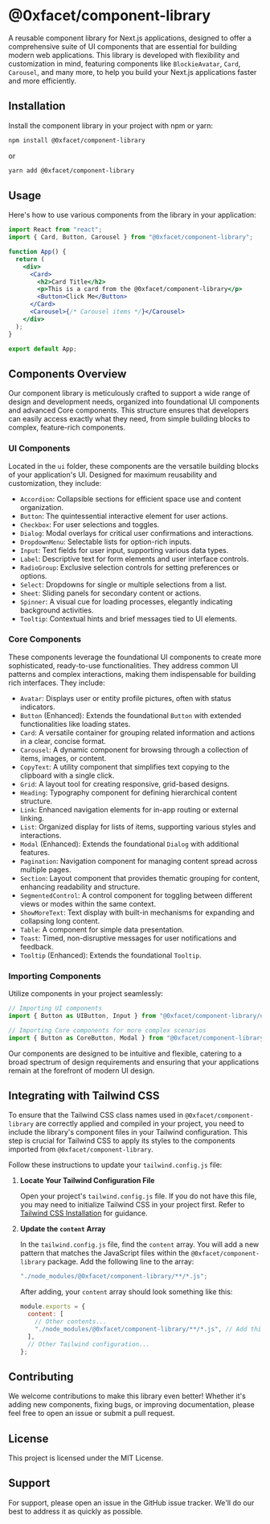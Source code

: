 # @0xfacet/component-library

A reusable component library for Next.js applications, designed to offer a comprehensive suite of UI components that are essential for building modern web applications. This library is developed with flexibility and customization in mind, featuring components like `BlockieAvatar`, `Card`, `Carousel`, and many more, to help you build your Next.js applications faster and more efficiently.

## Installation

Install the component library in your project with npm or yarn:

```bash
npm install @0xfacet/component-library
```

or

```bash
yarn add @0xfacet/component-library
```

## Usage

Here's how to use various components from the library in your application:

```jsx
import React from "react";
import { Card, Button, Carousel } from "@0xfacet/component-library";

function App() {
  return (
    <div>
      <Card>
        <h2>Card Title</h2>
        <p>This is a card from the @0xfacet/component-library</p>
        <Button>Click Me</Button>
      </Card>
      <Carousel>{/* Carousel items */}</Carousel>
    </div>
  );
}

export default App;
```

## Components Overview

Our component library is meticulously crafted to support a wide range of design and development needs, organized into foundational UI components and advanced Core components. This structure ensures that developers can easily access exactly what they need, from simple building blocks to complex, feature-rich components.

### UI Components

Located in the `ui` folder, these components are the versatile building blocks of your application's UI. Designed for maximum reusability and customization, they include:

- `Accordion`: Collapsible sections for efficient space use and content organization.
- `Button`: The quintessential interactive element for user actions.
- `Checkbox`: For user selections and toggles.
- `Dialog`: Modal overlays for critical user confirmations and interactions.
- `DropdownMenu`: Selectable lists for option-rich inputs.
- `Input`: Text fields for user input, supporting various data types.
- `Label`: Descriptive text for form elements and user interface controls.
- `RadioGroup`: Exclusive selection controls for setting preferences or options.
- `Select`: Dropdowns for single or multiple selections from a list.
- `Sheet`: Sliding panels for secondary content or actions.
- `Spinner`: A visual cue for loading processes, elegantly indicating background activities.
- `Tooltip`: Contextual hints and brief messages tied to UI elements.

### Core Components

These components leverage the foundational UI components to create more sophisticated, ready-to-use functionalities. They address common UI patterns and complex interactions, making them indispensable for building rich interfaces. They include:

- `Avatar`: Displays user or entity profile pictures, often with status indicators.
- `Button` (Enhanced): Extends the foundational `Button` with extended functionalities like loading states.
- `Card`: A versatile container for grouping related information and actions in a clear, concise format.
- `Carousel`: A dynamic component for browsing through a collection of items, images, or content.
- `CopyText`: A utility component that simplifies text copying to the clipboard with a single click.
- `Grid`: A layout tool for creating responsive, grid-based designs.
- `Heading`: Typography component for defining hierarchical content structure.
- `Link`: Enhanced navigation elements for in-app routing or external linking.
- `List`: Organized display for lists of items, supporting various styles and interactions.
- `Modal` (Enhanced): Extends the foundational `Dialog` with additional features.
- `Pagination`: Navigation component for managing content spread across multiple pages.
- `Section`: Layout component that provides thematic grouping for content, enhancing readability and structure.
- `SegmentedControl`: A control component for toggling between different views or modes within the same context.
- `ShowMoreText`: Text display with built-in mechanisms for expanding and collapsing long content.
- `Table`: A component for simple data presentation.
- `Toast`: Timed, non-disruptive messages for user notifications and feedback.
- `Tooltip` (Enhanced): Extends the foundational `Tooltip`.

### Importing Components

Utilize components in your project seamlessly:

```javascript
// Importing UI components
import { Button as UIButton, Input } from "@0xfacet/component-library/ui";

// Importing Core components for more complex scenarios
import { Button as CoreButton, Modal } from "@0xfacet/component-library";
```

Our components are designed to be intuitive and flexible, catering to a broad spectrum of design requirements and ensuring that your applications remain at the forefront of modern UI design.

## Integrating with Tailwind CSS

To ensure that the Tailwind CSS class names used in `@0xfacet/component-library` are correctly applied and compiled in your project, you need to include the library's component files in your Tailwind configuration. This step is crucial for Tailwind CSS to apply its styles to the components imported from `@0xfacet/component-library`.

Follow these instructions to update your `tailwind.config.js` file:

1. **Locate Your Tailwind Configuration File**

   Open your project's `tailwind.config.js` file. If you do not have this file, you may need to initialize Tailwind CSS in your project first. Refer to [Tailwind CSS Installation](https://tailwindcss.com/docs/installation) for guidance.

2. **Update the `content` Array**

   In the `tailwind.config.js` file, find the `content` array. You will add a new pattern that matches the JavaScript files within the `@0xfacet/component-library` package. Add the following line to the array:

   ```javascript
   "./node_modules/@0xfacet/component-library/**/*.js";
   ```

   After adding, your `content` array should look something like this:

   ```javascript
   module.exports = {
     content: [
       // Other contents...
       "./node_modules/@0xfacet/component-library/**/*.js", // Add this line
     ],
     // Other Tailwind configuration...
   };
   ```

## Contributing

We welcome contributions to make this library even better! Whether it's adding new components, fixing bugs, or improving documentation, please feel free to open an issue or submit a pull request.

## License

This project is licensed under the MIT License.

## Support

For support, please open an issue in the GitHub issue tracker. We'll do our best to address it as quickly as possible.
